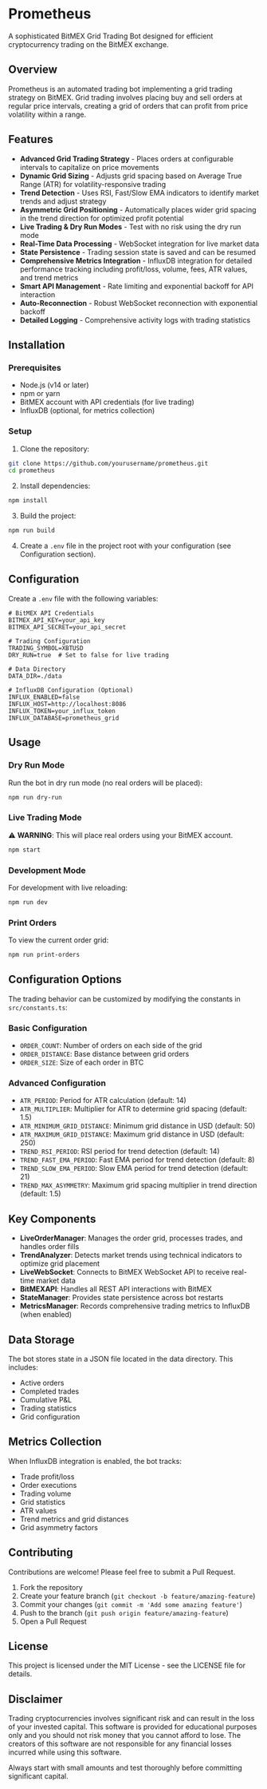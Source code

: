 # Prometheus

A sophisticated BitMEX Grid Trading Bot designed for efficient cryptocurrency trading on the BitMEX exchange.

## Overview

Prometheus is an automated trading bot implementing a grid trading strategy on BitMEX. Grid trading involves placing buy and sell orders at regular price intervals, creating a grid of orders that can profit from price volatility within a range.

## Features

- **Advanced Grid Trading Strategy** - Places orders at configurable intervals to capitalize on price movements
- **Dynamic Grid Sizing** - Adjusts grid spacing based on Average True Range (ATR) for volatility-responsive trading
- **Trend Detection** - Uses RSI, Fast/Slow EMA indicators to identify market trends and adjust strategy
- **Asymmetric Grid Positioning** - Automatically places wider grid spacing in the trend direction for optimized profit potential
- **Live Trading & Dry Run Modes** - Test with no risk using the dry run mode
- **Real-Time Data Processing** - WebSocket integration for live market data
- **State Persistence** - Trading session state is saved and can be resumed
- **Comprehensive Metrics Integration** - InfluxDB integration for detailed performance tracking including profit/loss, volume, fees, ATR values, and trend metrics
- **Smart API Management** - Rate limiting and exponential backoff for API interaction
- **Auto-Reconnection** - Robust WebSocket reconnection with exponential backoff
- **Detailed Logging** - Comprehensive activity logs with trading statistics

## Installation

### Prerequisites

- Node.js (v14 or later)
- npm or yarn
- BitMEX account with API credentials (for live trading)
- InfluxDB (optional, for metrics collection)

### Setup

1. Clone the repository:
```bash
git clone https://github.com/yourusername/prometheus.git
cd prometheus
```

2. Install dependencies:
```bash
npm install
```

3. Build the project:
```bash
npm run build
```

4. Create a `.env` file in the project root with your configuration (see Configuration section).

## Configuration

Create a `.env` file with the following variables:

```
# BitMEX API Credentials
BITMEX_API_KEY=your_api_key
BITMEX_API_SECRET=your_api_secret

# Trading Configuration
TRADING_SYMBOL=XBTUSD
DRY_RUN=true  # Set to false for live trading

# Data Directory
DATA_DIR=./data

# InfluxDB Configuration (Optional)
INFLUX_ENABLED=false
INFLUX_HOST=http://localhost:8086
INFLUX_TOKEN=your_influx_token
INFLUX_DATABASE=prometheus_grid
```

## Usage

### Dry Run Mode

Run the bot in dry run mode (no real orders will be placed):

```bash
npm run dry-run
```

### Live Trading Mode

⚠️ **WARNING**: This will place real orders using your BitMEX account. 

```bash
npm start
```

### Development Mode

For development with live reloading:

```bash
npm run dev
```

### Print Orders

To view the current order grid:

```bash
npm run print-orders
```

## Configuration Options

The trading behavior can be customized by modifying the constants in `src/constants.ts`:

### Basic Configuration
- `ORDER_COUNT`: Number of orders on each side of the grid
- `ORDER_DISTANCE`: Base distance between grid orders
- `ORDER_SIZE`: Size of each order in BTC

### Advanced Configuration
- `ATR_PERIOD`: Period for ATR calculation (default: 14)
- `ATR_MULTIPLIER`: Multiplier for ATR to determine grid spacing (default: 1.5)
- `ATR_MINIMUM_GRID_DISTANCE`: Minimum grid distance in USD (default: 50)
- `ATR_MAXIMUM_GRID_DISTANCE`: Maximum grid distance in USD (default: 250)
- `TREND_RSI_PERIOD`: RSI period for trend detection (default: 14)
- `TREND_FAST_EMA_PERIOD`: Fast EMA period for trend detection (default: 8)
- `TREND_SLOW_EMA_PERIOD`: Slow EMA period for trend detection (default: 21)
- `TREND_MAX_ASYMMETRY`: Maximum grid spacing multiplier in trend direction (default: 1.5)

## Key Components

- **LiveOrderManager**: Manages the order grid, processes trades, and handles order fills
- **TrendAnalyzer**: Detects market trends using technical indicators to optimize grid placement
- **LiveWebSocket**: Connects to BitMEX WebSocket API to receive real-time market data
- **BitMEXAPI**: Handles all REST API interactions with BitMEX
- **StateManager**: Provides state persistence across bot restarts
- **MetricsManager**: Records comprehensive trading metrics to InfluxDB (when enabled)

## Data Storage

The bot stores state in a JSON file located in the data directory. This includes:
- Active orders
- Completed trades
- Cumulative P&L
- Trading statistics
- Grid configuration

## Metrics Collection

When InfluxDB integration is enabled, the bot tracks:
- Trade profit/loss
- Order executions
- Trading volume
- Grid statistics
- ATR values
- Trend metrics and grid distances
- Grid asymmetry factors

## Contributing

Contributions are welcome! Please feel free to submit a Pull Request.

1. Fork the repository
2. Create your feature branch (`git checkout -b feature/amazing-feature`)
3. Commit your changes (`git commit -m 'Add some amazing feature'`)
4. Push to the branch (`git push origin feature/amazing-feature`)
5. Open a Pull Request

## License

This project is licensed under the MIT License - see the LICENSE file for details.

## Disclaimer

Trading cryptocurrencies involves significant risk and can result in the loss of your invested capital. This software is provided for educational purposes only and you should not risk money that you cannot afford to lose. The creators of this software are not responsible for any financial losses incurred while using this software.

Always start with small amounts and test thoroughly before committing significant capital.
